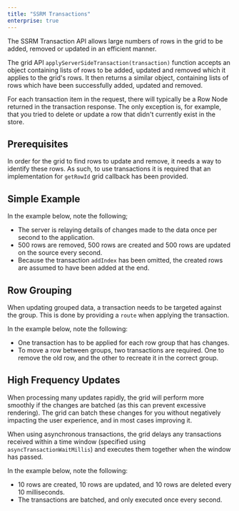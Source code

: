 ```yaml
---
title: "SSRM Transactions"
enterprise: true
---
```


The SSRM Transaction API allows large numbers of rows in the grid to be added, removed or updated in an efficient manner.

<api-documentation source='grid-api/api.json' section='serverSideRowModel' names='["applyServerSideTransaction"]' ></api-documentation>

The grid API `applyServerSideTransaction(transaction)` function accepts an object containing lists of rows to be added, updated and removed which it applies to the grid's rows. It then returns a similar object, containing lists of rows which have been successfully added, updated and removed.

For each transaction item in the request, there will typically be a Row Node returned in the transaction response. The only exception is, for example, that you tried to delete or update a row that didn't currently exist in the store.

## Prerequisites

In order for the grid to find rows to update and remove, it needs a way to identify these rows. As such, to use transactions it is required that an implementation for `getRowId` grid callback has been provided.

<api-documentation source='grid-options/properties.json' section='rowModels' names='["getRowId"]' ></api-documentation>

## Simple Example

In the example below, note the following;
 - The server is relaying details of changes made to the data once per second to the application.
 - 500 rows are removed, 500 rows are created and 500 rows are updated on the source every second.
 - Because the transaction `addIndex` has been omitted, the created rows are assumed to have been added at the end.

<grid-example title='Simple Example' name='transactions-simple' type='generated' options='{ "enterprise": true, "exampleHeight": 615, "extras": ["alasql"], "modules": ["serverside"] }'></grid-example>

## Row Grouping

When updating grouped data, a transaction needs to be targeted against the group. This is done by providing a `route` when applying the transaction.

In the example below, note the following:
 - One transaction has to be applied for each row group that has changes.
 - To move a row between groups, two transactions are required. One to remove the old row, and the other to recreate it in the correct group.

<grid-example title='Transactions With Groups' name='transactions-grouping' type='generated' options='{ "enterprise": true, "exampleHeight": 615, "extras": ["alasql"], "modules": ["serverside", "rowgrouping"] }'></grid-example>

## High Frequency Updates

When processing many updates rapidly, the grid will perform more smoothly if the changes are batched (as this can prevent excessive rendering). The grid can batch these changes for you without negatively impacting the user experience, and in most cases improving it.

<api-documentation source='grid-api/api.json' section='serverSideRowModel' names='["applyServerSideTransactionAsync"]' ></api-documentation>

When using asynchronous transactions, the grid delays any transactions received within a time window (specified using `asyncTransactionWaitMillis`) and executes them together when the window has passed.

In the example below, note the following:
 - 10 rows are created, 10 rows are updated, and 10 rows are deleted every 10 milliseconds.
 - The transactions are batched, and only executed once every second.

<grid-example title='Asynchronous Example' name='transactions-async' type='generated' options='{ "enterprise": true, "exampleHeight": 615, "extras": ["alasql"], "modules": ["serverside"] }'></grid-example>


